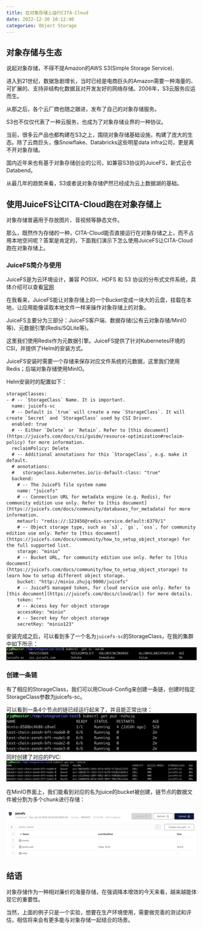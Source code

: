 ```yaml
---
title: 在对象存储上运行CITA-Cloud
date: 2022-12-30 10:12:40
categories: Object Storage
---
```


对象存储与生态
---
说起对象存储，不得不提Amazon的AWS S3(Simple Storage Service).

进入到21世纪，数据急剧增长，当时已经是电商巨头的Amazon需要一种海量的、可扩展的、支持非结构化数据且对开发友好的网络存储。2006年，S3云服务应运而生。

从那之后，各个云厂商也随之跟进，发布了自己的对象存储服务。

S3也不仅仅代表了一种云服务，也成为了对象存储业界的一种协议。

当前，很多云产品也都构建在S3之上，围绕对象存储基础设施，构建了庞大的生态。除了云商巨头，像Snowflake、Databricks这些明星data infra公司，更是离不开对象存储。

国内近年来也有基于对象存储创业的公司，如兼容S3协议的JuiceFS，新式云仓Databend。

从最几年的趋势来看，S3或者说对象存储俨然已经成为云上数据湖的基础。

使用JuiceFS让CITA-Cloud跑在对象存储上
---
对象存储普遍用于存放图片、音视频等静态文件。

那么，既然作为存储的一种，CITA-Cloud能否直接运行在对象存储之上，而不占用本地空间呢？答案是肯定的，下面我们演示下怎么使用JuiceFS让CITA-Cloud跑在对象存储上。

### JuiceFS简介与使用
JuiceFS是为云环境设计，兼容 POSIX、HDFS 和 S3 协议的分布式文件系统，具体介绍可以查看[官网](https://juicefs.com/zh-cn/)

在我看来，JuiceFS能让对象存储上的一个Bucket变成一块大的云盘，挂载在本地，让应用能像读取本地文件一样来操作对象存储上的对象。

JuiceFS主要分为三部分：JuiceFS客户端、数据存储(公有云对象存储/MinIO等)、元数据引擎(Redis/SQLite等)。

这里我们使用Redis作为元数据引擎。JuiceFS提供了针对Kubernetes环境的CSI，并提供了Helm的安装方式。

JuiceFS安装时需要一个存储来保存对应文件系统的元数据，这里我们使用Redis；后端对象存储使用MinIO。

Helm安装时的配置如下：
```shell
storageClasses:
- # -- `StorageClass` Name. It is important.
  name: juicefs-sc
  # -- Default is `true` will create a new `StorageClass`. It will create `Secret` and `StorageClass` used by CSI Driver.
  enabled: true
  # -- Either `Delete` or `Retain`. Refer to [this document](https://juicefs.com/docs/csi/guide/resource-optimization#reclaim-policy) for more information.
  reclaimPolicy: Delete
  # -- Additional annotations for this `StorageClass`, e.g. make it default.
  # annotations:
  #   storageclass.kubernetes.io/is-default-class: "true"
  backend:
    # -- The JuiceFS file system name
    name: "juicefs"
    # -- Connection URL for metadata engine (e.g. Redis), for community edition use only. Refer to [this document](https://juicefs.com/docs/community/databases_for_metadata) for more information.
    metaurl: "redis://:123456@redis-service.default:6379/1"
    # -- Object storage type, such as `s3`, `gs`, `oss`, for community edition use only. Refer to [this document](https://juicefs.com/docs/community/how_to_setup_object_storage) for the full supported list.
    storage: "minio"
    # -- Bucket URL, for community edition use only. Refer to [this document](https://juicefs.com/docs/community/how_to_setup_object_storage) to learn how to setup different object storage.
    bucket: "http://minio.zhujq:9000/juicefs"
    # -- JuiceFS managed token, for cloud service use only. Refer to [this document](https://juicefs.com/docs/cloud/acl) for more details.
    token: ""
    # -- Access key for object storage
    accessKey: "minio"
    # -- Secret key for object storage
    secretKey: "minio123"
```

安装完成之后，可以看到多了一个名为`juicefs-sc`的StorageClass，在我的集群中如下所示：
![](run-CITA-Cloud-on-object-storage/juice_sc.jpg)

### 创建一条链
有了相应的StorageClass，我们可以用Cloud-Config来创建一条链，创建时指定StorageClass参数为juicefs-sc。

可以看到一条4个节点的链已经运行起来了，并且能正常出块：
![](run-CITA-Cloud-on-object-storage/chain_pod.jpg)
同时创建了对应的PVC:
![](run-CITA-Cloud-on-object-storage/juicefs_pvc.jpg)


在MinIO界面上，我们能看到对应的名为juice的bucket被创建，链节点的数据文件被分割为多个chunk进行存储：

![](run-CITA-Cloud-on-object-storage/minio.jpg)

结语
---
对象存储作为一种相对廉价的海量存储，在强调降本增效的今天来看，越来越能体现它的重要性。

当然，上面的例子只是一个实验，想要在生产环境使用，需要做完善的测试和评估，相信将来会有更多能与对象存储一起结合的场景。